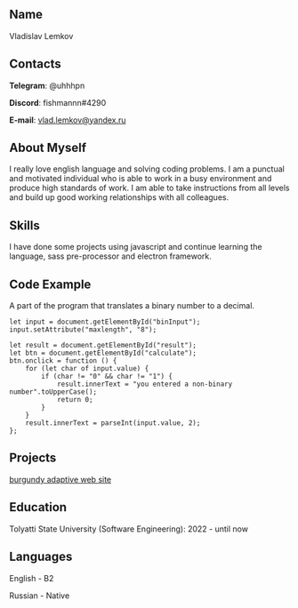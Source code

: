 ## Name

Vladislav Lemkov

## Contacts

**Telegram**: @uhhhpn

**Discord**: fishmannn#4290

**E-mail**: vlad.lemkov@yandex.ru

## About Myself

I really love english language and solving coding problems.
I am a punctual and motivated individual who is able to work in a busy environment and produce high standards of work. I am able to take instructions from all levels and build up good working relationships with all colleagues.

## Skills

I have done some projects using javascript and continue learning the language, sass pre-processor and electron framework.

## Code Example

A part of the program that translates a binary number to a decimal.

    let input = document.getElementById("binInput");
    input.setAttribute("maxlength", "8");

    let result = document.getElementById("result");
    let btn = document.getElementById("calculate");
    btn.onclick = function () {
        for (let char of input.value) {
            if (char != "0" && char != "1") {
                result.innerText = "you entered a non-binary number".toUpperCase();
                return 0;
            }
        }
        result.innerText = parseInt(input.value, 2);
    };

## Projects

[burgundy adaptive web site](https://fishmannnnnn.github.io/burgundy/)

## Education

Tolyatti State University (Software Engineering): 2022 - until now

## Languages

English - B2

Russian - Native
